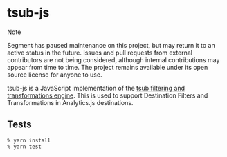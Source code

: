 # tsub-js

> [!NOTE]
> Segment has paused maintenance on this project, but may return it to an active status in the future. Issues and pull requests from external contributors are not being considered, although internal contributions may appear from time to time. The project remains available under its open source license for anyone to use.

tsub-js is a JavaScript implementation of the [tsub filtering and
transformations engine][tsub]. This is used to support Destination Filters and
Transformations in Analytics.js destinations.

## Tests

```
% yarn install
% yarn test
```

[tsub]: https://github.com/segmentio/tsub

